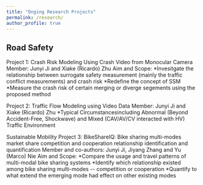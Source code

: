 ```yaml
---
title: "Onging Research Projects"
permalink: /research/
author_profile: true
---
```


Road Safety 
------

Project 1: Crash Risk Modeling Using Crash Video from Monocular Camera
Member: Junyi Ji and Xiake (Ricardo) Zhu
Aim and Scope:
*Invesitgate the relationship between surrogate safety measurement (mainly the traffic conflict measurements) and crash risk
*Redefine the concept of SSM
*Measure the crash risk of certain merging or diverge segements using the proposed method


Project 2: Traffic Flow Modeling using Video Data
Member: Junyi Ji and Xiake (Ricardo) Zhu
*Typical Circumstancesincluding Abnormal (Beyond Accident-Free, Shockwave) and Mixed (CAV/AV/CV interacted with HV) Traffic Environment

Sustainable Mobility
Project 3: BikeShareIQ: Bike sharing multi-modes market share competition and cooperation relationship identification and quantification
Member and co-authors: Junyi Ji, Jiyang Zhang and Yu (Marco) Nie
Aim and Scope:
*Compare the usage and travel patterns of multi-modal bike sharing systems
*Identify which relationship existed among bike sharing multi-modes -- competition or cooperation
*Quantify to what extend the emerging mode had effect on other existing modes
